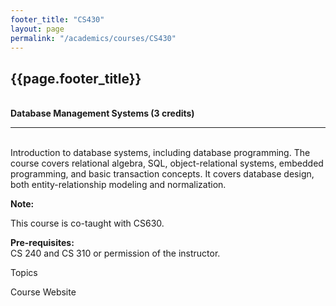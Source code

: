 ```yaml
---
footer_title: "CS430"
layout: page
permalink: "/academics/courses/CS430"
---
```


## {{page.footer_title}}

\
**Database Management Systems (3 credits)**

---

\
Introduction to database systems, including database programming. The course covers relational algebra, SQL, object-relational systems, embedded programming, and basic transaction concepts. It covers database design, both entity-relationship modeling and normalization.

**Note:**

This course is co-taught with CS630.

**Pre-requisites:**
\
CS 240 and CS 310 or permission of the instructor.

Topics

Course Website

